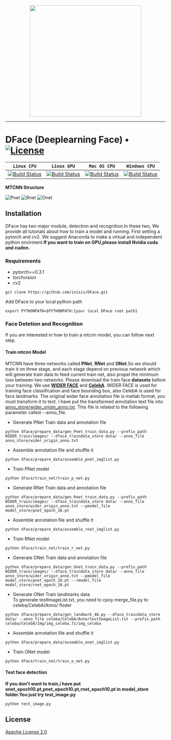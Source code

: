 <div align=center>
<a href="http://dface.tech" target="_blank"><img src="http://dftech.oss-cn-hangzhou.aliyuncs.com/web/DFACE-logo_dark.png" width="350"></a>
</div>

-----------------
# DFace (Deeplearning Face) • [![License](http://dftech.oss-cn-hangzhou.aliyuncs.com/opendface/img/apache_2.svg)](https://opensource.org/licenses/Apache-2.0)

| **`Linux CPU`** | **`Linux GPU`** | **`Mac OS CPU`** | **`Windows CPU`** |
|-----------------|---------------------|------------------|-------------------|
| [![Build Status](http://dftech.oss-cn-hangzhou.aliyuncs.com/opendface/img/build_pass.svg)](http://dftech.oss-cn-hangzhou.aliyuncs.com/opendface/img/build_pass.svg) | [![Build Status](http://dftech.oss-cn-hangzhou.aliyuncs.com/opendface/img/build_pass.svg)](http://dftech.oss-cn-hangzhou.aliyuncs.com/opendface/img/build_pass.svg) | [![Build Status](http://dftech.oss-cn-hangzhou.aliyuncs.com/opendface/img/build_pass.svg)](http://dftech.oss-cn-hangzhou.aliyuncs.com/opendface/img/build_pass.svg) | [![Build Status](http://dftech.oss-cn-hangzhou.aliyuncs.com/opendface/img/build_pass.svg)](http://dftech.oss-cn-hangzhou.aliyuncs.com/opendface/img/build_pass.svg) |

**MTCNN Structure**　　

![Pnet](http://dftech.oss-cn-hangzhou.aliyuncs.com/opendface/img/pnet.jpg)
![Rnet](http://dftech.oss-cn-hangzhou.aliyuncs.com/opendface/img/rnet.jpg)
![Onet](http://dftech.oss-cn-hangzhou.aliyuncs.com/opendface/img/onet.jpg)

## Installation

DFace has two major module, detection and recognition.In these two, We provide all tutorials about how to train a model and running.
First setting a pytorch and cv2. We suggest Anaconda to make a virtual and independent python envirment.**If you want to train on GPU,please install Nvidia cuda and cudnn.**

### Requirements
* pytorch==0.3.1
* torchvision
* cv2  

```shell
git clone https://github.com/inisis/DFace.git
```

Add DFace to your local python path  

```shell
export PYTHONPATH=$PYTHONPATH:{your local DFace root path}
```

### Face Detetion and Recognition

If you are interested in how to train a mtcnn model, you can follow next step.

#### Train mtcnn Model
MTCNN have three networks called **PNet**, **RNet** and **ONet**.So we should train it on three stage, and each stage depend on previous network which will generate train data to feed current train net, also propel the minimum loss between two networks.
Please download the train face **datasets** before your training. We use **[WIDER FACE](http://mmlab.ie.cuhk.edu.hk/projects/WIDERFace/)** and **[CelebA](http://mmlab.ie.cuhk.edu.hk/projects/CelebA.html)**  .WIDER FACE is used for training face classification and face bounding box, also CelebA is used for face landmarks. The original wider face annotation file is matlab format, you must transform it to text. I have put the transformed annotation text file into [anno_store/wider_origin_anno.txt](https://github.com/kuaikuaikim/DFace/blob/master/anno_store/wider_origin_anno.txt). This file is related to the following parameter called  --anno_file.

* Generate PNet Train data and annotation file

```shell
python dface/prepare_data/gen_Pnet_train_data.py --prefix_path WIDER_train/images/ --dface_traindata_store data/ --anno_file anno_store/wider_origin_anno.txt
```
* Assemble annotation file and shuffle it

```shell
python dface/prepare_data/assemble_pnet_imglist.py
```
* Train PNet model

```shell
python dface/train_net/train_p_net.py
```
* Generate RNet Train data and annotation file

```shell
python dface/prepare_data/gen_Rnet_train_data.py --prefix_path WIDER_train/images/ --dface_traindata_store data/ --anno_file  anno_store/wider_origin_anno.txt --pmodel_file model_store/pnet_epoch_10.pt
```
* Assemble annotation file and shuffle it

```shell
python dface/prepare_data/assemble_rnet_imglist.py
```
* Train RNet model

```shell
python dface/train_net/train_r_net.py
```
* Generate ONet Train data and annotation file

```shell
python dface/prepare_data/gen_Onet_train_data.py --prefix_path WIDER_train/images/ --dface_traindata_store data/ --anno_file anno_store/wider_origin_anno.txt --pmodel_file model_store/pnet_epoch_10.pt --rmodel_file model_store/rnet_epoch_10.pt
```
* Generate ONet Train landmarks data
 <br/>To generate testImageList.txt, you need to cpoy merge_file.py to celeba/CelebA/Anno/ floder
```shell
python dface/prepare_data/gen_landmark_48.py --dface_traindata_store data/ --anno_file celeba/CelebA/Anno/testImageList.txt --prefix_path celeba/CelebA/Img/img_celeba.7z/img_celeba
```
* Assemble annotation file and shuffle it

```shell
python dface/prepare_data/assemble_onet_imglist.py
```
* Train ONet model

```shell
python dface/train_net/train_o_net.py
```

#### Test face detection  
**If you don't want to train,i have put onet_epoch10.pt,pnet_epoch10.pt,rnet_epoch10.pt in model_store folder.You just try test_image.py**

```shell
python test_image.py
```    

## License

[Apache License 2.0](LICENSE)
